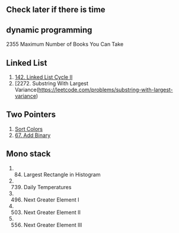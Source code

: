 ## Check later if there is time

## dynamic programming
2355	Maximum Number of Books You Can Take

## Linked List
1. [142. Linked List Cycle II](https://leetcode.com/problems/linked-list-cycle-ii)
2. [2272. Substring With Largest Variance(https://leetcode.com/problems/substring-with-largest-variance)

## Two Pointers
1. [Sort Colors](https://leetcode.com/problems/sort-colors)
2. [67. Add Binary](https://leetcode.com/problems/add-binary)  

## Mono stack


1. 84. Largest Rectangle in Histogram
1. 739. Daily Temperatures
1. 496. Next Greater Element I
1. 503. Next Greater Element II
1. 556. Next Greater Element III

